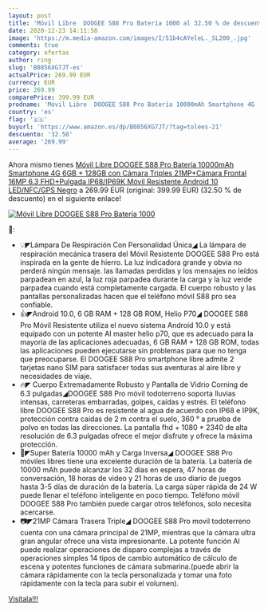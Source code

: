 ```yaml
---
layout: post
title: 'Móvil Libre  DOOGEE S88 Pro Batería 1000 al 32.50 % de descuento'
date: 2020-12-23 14:11:58
image: 'https://m.media-amazon.com/images/I/51b4cAYeleL._SL200_.jpg'
comments: true
category: ofertas
author: ring
slug: 'B0856XG7JT-es'
actualPrice: 269.99 EUR
currency: EUR
price: 269.99
comparePrice: 399.99 EUR
prodname: 'Móvil Libre  DOOGEE S88 Pro Batería 10000mAh Smartphone 4G  6GB + 128GB con Cámara Triples 21MP+Cámara Frontal 16MP  6.3 FHD+Pulgada IP68/IP69K Móvil Resistente Android 10  LED/NFC/GPS  Negro'
country: 'es'
flag: '🇪🇸'
buyurl: 'https://www.amazon.es/dp/B0856XG7JT/?tag=tolees-21'
descuento: '32.50'
average: '269.99'
---
```


Ahora mismo tienes [Móvil Libre  DOOGEE S88 Pro Batería 10000mAh Smartphone 4G  6GB + 128GB con Cámara Triples 21MP+Cámara Frontal 16MP  6.3 FHD+Pulgada IP68/IP69K Móvil Resistente Android 10  LED/NFC/GPS  Negro](https://www.amazon.es/dp/B0856XG7JT/?tag=tolees-21) a 269.99 EUR (original: 399.99 EUR) (32.50 %  de descuento) en el siguiente enlace!

[![Móvil Libre  DOOGEE S88 Pro Batería 1000](https://m.media-amazon.com/images/I/51b4cAYeleL._SL200_.jpg)](https://www.amazon.es/dp/B0856XG7JT/?tag=tolees-21)

🔎:

- 💡◤Lámpara De Respiración Con Personalidad Única◢ La lámpara de respiración mecánica trasera del Móvil Resistente DOOGEE S88 Pro está inspirada en la gente de hierro. La luz indicadora grande y obvia no perderá ningún mensaje. las llamadas perdidas y los mensajes no leídos parpadean en azul, la luz roja parpadea durante la carga y la luz verde parpadea cuando está completamente cargada. El cuerpo robusto y las pantallas personalizadas hacen que el teléfono móvil S88 pro sea confiable.
- 👍◤Android 10.0, 6 GB RAM + 128 GB ROM, Helio P70◢ DOOGEE S88 Pro Móvil Resistente utiliza el nuevo sistema Android 10.0 y está equipado con un potente AI master helio p70, que es adecuado para la mayoría de las aplicaciones adecuadas, 6 GB RAM + 128 GB ROM, todas las aplicaciones pueden ejecutarse sin problemas para que no tenga que preocuparse. El DOOGEE S88 Pro smartphone libre admite 2 tarjetas nano SIM para satisfacer todas sus aventuras al aire libre y necesidades de viaje.
- 🔥◤ Cuerpo Extremadamente Robusto y Pantalla de Vidrio Corning de 6.3 pulgadas◢DOOGEE S88 Pro móvil todoterreno soporta lluvias intensas, carreteras embarradas, golpes, caídas y estrés. El teléfono libre DOOGEE S88 Pro es resistente al agua de acuerdo con IP68 e IP9K, protección contra caídas de 2 m contra el suelo, 360 ° a prueba de polvo en todas las direcciones. La pantalla fhd + 1080 * 2340 de alta resolución de 6.3 pulgadas ofrece el mejor disfrute y ofrece la máxima protección.
- 🔋◤Super Batería 10000 mAh y Carga Inversa◢ DOOGEE S88 Pro móviles libres tiene una excelente duración de la batería. La batería de 10000 mAh puede alcanzar los 32 días en espera, 47 horas de conversación, 18 horas de video y 21 horas de uso diario de juegos hasta 3-5 días de duración de la batería. La carga súper rápida de 24 W puede llenar el teléfono inteligente en poco tiempo. Teléfono móvil DOOGEE S88 Pro también puede cargar otros teléfonos, solo necesita acercarse.
- 📷◤21MP Cámara Trasera Triple◢ DOOGEE S88 Pro movil todoterreno cuenta con una cámara principal de 21MP, mientras que la cámara ultra gran angular ofrece una vista impresionante. La potente función AI puede realizar operaciones de disparo complejas a través de operaciones simples 14 tipos de cambio automático de cálculo de escena y potentes funciones de cámara submarina.(puede abrir la cámara rápidamente con la tecla personalizada y tomar una foto rápidamente con la tecla para subir el volumen).

[Visítala!!!](https://www.amazon.es/dp/B0856XG7JT/?tag=tolees-21)
